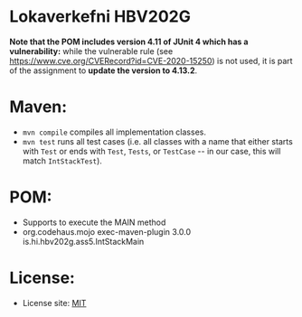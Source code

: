 # Lokaverkefni HBV202G


**Note that the POM includes version 4.11 of JUnit 4 which has a vulnerability:** while the vulnerable rule (see https://www.cve.org/CVERecord?id=CVE-2020-15250) is not used, it is part of the assignment to **update the version to 4.13.2**.



# Maven:

- `mvn compile` compiles all implementation classes.
- `mvn test` runs all test cases (i.e. all classes with a name that either starts with `Test` or ends with `Test`, `Tests`, or `TestCase` -- in our case, this will match `IntStackTest`).

# POM:

- Supports to execute the MAIN method
- <plugin>
        <groupId>org.codehaus.mojo</groupId>
        <artifactId>exec-maven-plugin</artifactId>
        <version>3.0.0</version>
        <configuration>
          <mainClass>is.hi.hbv202g.ass5.IntStackMain</mainClass>
        </configuration>
      </plugin>


# License:

- License site: [MIT](https://spdx.org/licenses/MIT.html)